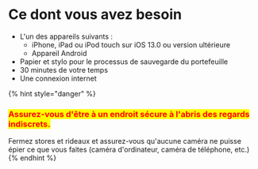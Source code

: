 # Ce dont vous avez besoin

* L'un des appareils suivants :
  * iPhone, iPad ou iPod touch sur iOS 13.0 ou version ultérieure
  * Appareil Android
* Papier et stylo pour le processus de sauvegarde du portefeuille
* 30 minutes de votre temps
* Une connexion internet

{% hint style="danger" %}
### <mark style="color:red;">Assurez-vous d'être à un endroit sécure à l'abris des regards indiscrets.</mark>

Fermez stores et rideaux et assurez-vous qu'aucune caméra ne puisse épier ce que vous faites (caméra d'ordinateur, caméra de téléphone, etc.)
{% endhint %}
